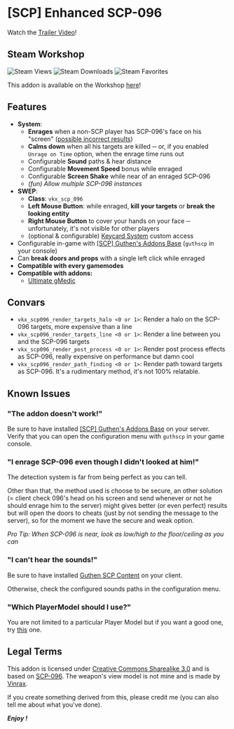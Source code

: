 # [SCP] Enhanced SCP-096
Watch the [Trailer Video](https://youtu.be/5fAdBu-0r0A)!

## Steam Workshop
![Steam Views](https://img.shields.io/steam/views/2641523360?color=red&style=for-the-badge)
![Steam Downloads](https://img.shields.io/steam/downloads/2641523360?color=red&style=for-the-badge)
![Steam Favorites](https://img.shields.io/steam/favorites/2641523360?color=red&style=for-the-badge)

This addon is available on the Workshop [here](https://steamcommunity.com/sharedfiles/filedetails/?id=2641523360)!

## Features
+ **System**: 
    + **Enrages** when a non-SCP player has SCP-096's face on his "screen" ([possible incorrect results](#known-issues))
    + **Calms down** when all his targets are killed ─ or, if you enabled `Unrage on Time` option, when the enrage time runs out
    + Configurable **Sound** paths & hear distance
    + Configurable **Movement Speed** bonus while enraged
    + Configurable **Screen Shake** while near of an enraged SCP-096
    + *(fun) Allow multiple SCP-096 instances*
+ **SWEP**:
    + **Class**: `vkx_scp_096`
    + **Left Mouse Button**: while enraged, **kill your targets** or **break the looking entity**
    + **Right Mouse Button** to cover your hands on your face ─ unfortunately, it's not visible for other players
    + (optional & configurable) [Keycard System](https://steamcommunity.com/sharedfiles/filedetails/?id=1781514401) custom access
+ Configurable in-game with [[SCP] Guthen's Addons Base](https://steamcommunity.com/sharedfiles/filedetails/?id=2139692777) (`guthscp` in your console)
+ Can **break doors and props** with a single left click while enraged
+ **Compatible with every gamemodes**
+ **Compatible with addons:**
    + [Ultimate gMedic](https://www.gmodstore.com/market/view/ultimate-gmedic)

## Convars
+ `vkx_scp096_render_targets_halo <0 or 1>`: Render a halo on the SCP-096 targets, more expensive than a line
+ `vkx_scp096_render_targets_line <0 or 1>`: Render a line between you and the SCP-096 targets 
+ `vkx_scp096_render_post_process <0 or 1>`: Render post process effects as SCP-096, really expensive on performance but damn cool
+ `vkx_scp096_render_path_finding <0 or 1>`: Render path toward targets as SCP-096. It's a rudimentary method, it's not 100% relatable.

## Known Issues
### "The addon doesn't work!"
Be sure to have installed [[SCP] Guthen's Addons Base](https://steamcommunity.com/sharedfiles/filedetails/?id=2139692777) on your server. Verify that you can open the configuration menu with `guthscp` in your game console.

### "I enrage SCP-096 even though I didn't looked at him!"
The detection system is far from being perfect as you can tell. 

Other than that, the method used is choose to be secure, an other solution (= client check 096's head on his screen and send whenever or not he should enrage him to the server) might gives better (or even perfect) results but will open the doors to cheats (just by not sending the message to the server), so for the moment we have the secure and weak option.

*Pro Tip: When SCP-096 is near, look as low/high to the floor/ceiling as you can*

### "I can't hear the sounds!"
Be sure to have installed [Guthen SCP Content](https://steamcommunity.com/workshop/filedetails/?id=1673048305) on your client.

Otherwise, check the configured sounds paths in the configuration menu. 

### "Which PlayerModel should I use?"
You are not limited to a particular Player Model but if you want a good one, try [this](https://steamcommunity.com/sharedfiles/filedetails/?id=958509894) one. 

## Legal Terms
This addon is licensed under [Creative Commons Sharealike 3.0](https://creativecommons.org/licenses/by-sa/3.0/) and is based on [SCP-096](http://scp-wiki.wikidot.com/scp-096). The weapon's view model is not mine and is made by [Vinrax](https://steamcommunity.com/id/vinrax ).

If you create something derived from this, please credit me (you can also tell me about what you've done).

***Enjoy !***
